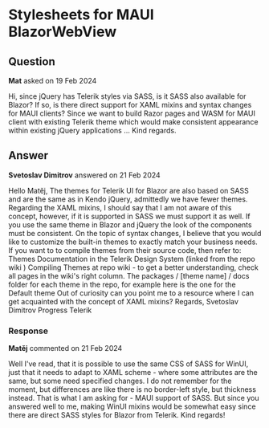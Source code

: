 # Stylesheets for MAUI BlazorWebView

## Question

**Mat** asked on 19 Feb 2024

Hi, since jQuery has Telerik styles via SASS, is it SASS also available for Blazor? If so, is there direct support for XAML mixins and syntax changes for MAUI clients? Since we want to build Razor pages and WASM for MAUI client with existing Telerik theme which would make consistent appearance within existing jQuery applications ... Kind regards.

## Answer

**Svetoslav Dimitrov** answered on 21 Feb 2024

Hello Matěj, The themes for Telerik UI for Blazor are also based on SASS and are the same as in Kendo jQuery, admittedly we have fewer themes. Regarding the XAML mixins, I should say that I am not aware of this concept, however, if it is supported in SASS we must support it as well. If you use the same theme in Blazor and jQuery the look of the components must be consistent. On the topic of syntax changes, I believe that you would like to customize the built-in themes to exactly match your business needs. If you want to to compile themes from their source code, then refer to: Themes Documentation in the Telerik Design System (linked from the repo wiki ) Compiling Themes at repo wiki - to get a better understanding, check all pages in the wiki's right column. The packages / [theme name] / docs folder for each theme in the repo, for example here is the one for the Default theme Out of curiosity can you point me to a resource where I can get acquainted with the concept of XAML mixins? Regards, Svetoslav Dimitrov Progress Telerik

### Response

**Matěj** commented on 21 Feb 2024

Well I've read, that it is possible to use the same CSS of SASS for WinUI, just that it needs to adapt to XAML scheme - where some attributes are the same, but some need specified changes. I do not remember for the moment, but differences are like there is no border-left style, but thickness instead. That is what I am asking for - MAUI support of SASS. But since you answered well to me, making WinUI mixins would be somewhat easy since there are direct SASS styles for Blazor from Telerik. Kind regards!
